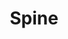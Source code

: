 ---
layout: home

title: Spine
titleTemplate: A Lightweight Roblox Framework

hero:
  name: Spine
  text: A Lightweight Roblox Framework
  tagline: Let Spine organize your code, so you can focus on your game.
  actions:
    - theme: brand
      text: Get Started
      link: /guide/
    - theme: alt
      text: API Documentation
      link: /api/
    - theme: alt
      text: View on GitHub
      link: https://github.com/
    - theme: alt
      text: Join the Discord
      link: https://discord.com/

features:
  - title: Simple and Performant Objects
    details: "Spine uses a simple and performant object implementation to make Object-Oriented
	Programming easier than ever before."
  - title: Improved Networking and Services
    details: "Extending roblox instances to bring features like RemotePipes and RemoteValues.
	Services allow you to network between the client and server without ever seeing an instance."
  - title: Spine doesn't Intrude
    details: "Make and structure your code how you want, to do what you need. Spine will allow
	you to use it in any way you like."
  - title: Typed
    details: "Everything in Spine is correctly typed, with guides on how to use the types.
  Get hints for everything right in your editor, without ever looking at documentation."
---